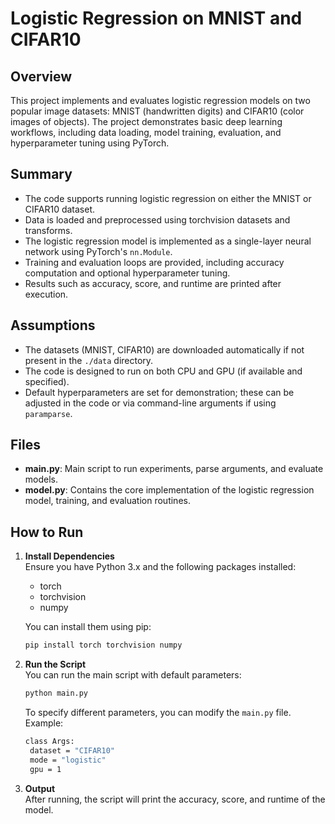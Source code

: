 # Logistic Regression on MNIST and CIFAR10

## Overview

This project implements and evaluates logistic regression models on two popular image datasets: MNIST (handwritten digits) and CIFAR10 (color images of objects). The project demonstrates basic deep learning workflows, including data loading, model training, evaluation, and hyperparameter tuning using PyTorch.

## Summary

- The code supports running logistic regression on either the MNIST or CIFAR10 dataset.
- Data is loaded and preprocessed using torchvision datasets and transforms.
- The logistic regression model is implemented as a single-layer neural network using PyTorch's `nn.Module`.
- Training and evaluation loops are provided, including accuracy computation and optional hyperparameter tuning.
- Results such as accuracy, score, and runtime are printed after execution.

## Assumptions

- The datasets (MNIST, CIFAR10) are downloaded automatically if not present in the `./data` directory.
- The code is designed to run on both CPU and GPU (if available and specified).
- Default hyperparameters are set for demonstration; these can be adjusted in the code or via command-line arguments if using `paramparse`.

## Files

- **main.py**: Main script to run experiments, parse arguments, and evaluate models.
- **model.py**: Contains the core implementation of the logistic regression model, training, and evaluation routines.


## How to Run

1. **Install Dependencies**  
   Ensure you have Python 3.x and the following packages installed:
   - torch
   - torchvision
   - numpy

   You can install them using pip:
   ```sh
   pip install torch torchvision numpy
   ```

2. **Run the Script**  
   You can run the main script with default parameters:
   ```sh
   python main.py
   ```

   To specify different parameters, you can modify the `main.py` file.
   Example:
   ```sh
   class Args:
    dataset = "CIFAR10"
    mode = "logistic"
    gpu = 1
   ```

3. **Output**  
   After running, the script will print the accuracy, score, and runtime of the model.
